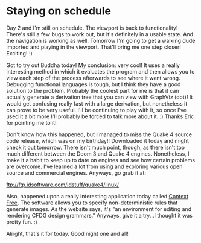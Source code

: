 # Staying on schedule

Day 2 and I'm still on schedule. The viewport is back to functionality! There's still a few bugs to work out, but it's definitely in a usable state. And the navigation is working as well. Tomorrow I'm going to get a walking dude imported and playing in the viewport. That'll bring me one step closer! Exciting! :)

Got to try out Buddha today! My conclusion: very cool! It uses a really interesting method in which it evaluates the program and then allows you to view each step of the process afterwards to see where it went wrong. Debugging functional languages is tough, but I think they have a good solution to the problem. Probably the coolest part for me is that it can actually generate a derivation tree that you can view with GraphViz (dot)! It would get confusing really fast with a large derivation, but nonetheless it can prove to be very useful. I'll be continuing to play with it, so once I've used it a bit more I'll probably be forced to talk more about it. :) Thanks Eric for pointing me to it!

Don't know how this happened, but I managed to miss the Quake 4 source code release, which was on my birthday!! Downloaded it today and might check it out tomorrow. There isn't much point, though, as there isn't too much different between the Doom 3 and Quake 4 engines. Nonetheless, I make it a habit to keep up to date on engines and see how certain problems are overcome. I've learned a lot from using and exploring various open source and commercial engines. Anyways, go grab it at:

ftp://ftp.idsoftware.com/idstuff/quake4/linux/

Also, happened upon a really interesting application today called [Context Free](http://www.ozonehouse.com/ContextFree/). The software allows you to specify non-deterministic rules that generate images. As the website says, it's "an environment for editing and rendering CFDG design grammars." Anyways, give it a try...I thought it was pretty fun. :)

Alright, that's it for today. Good night one and all!

